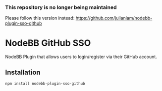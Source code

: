 ### This repository is no longer being maintained

Please follow this version instead: https://github.com/julianlam/nodebb-plugin-sso-github

# NodeBB GitHub SSO

NodeBB Plugin that allows users to login/register via their GitHub account.

## Installation

    npm install nodebb-plugin-sso-github
